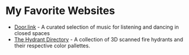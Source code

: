 # My Favorite Websites

- [Door.link](https://www.door.link/) - A curated selection of music for listening and dancing in closed spaces
- [The Hydrant Directory](https://www.dayroselane.com/hydrants) - A collection of 3D scanned fire hydrants and their respective color pallettes.